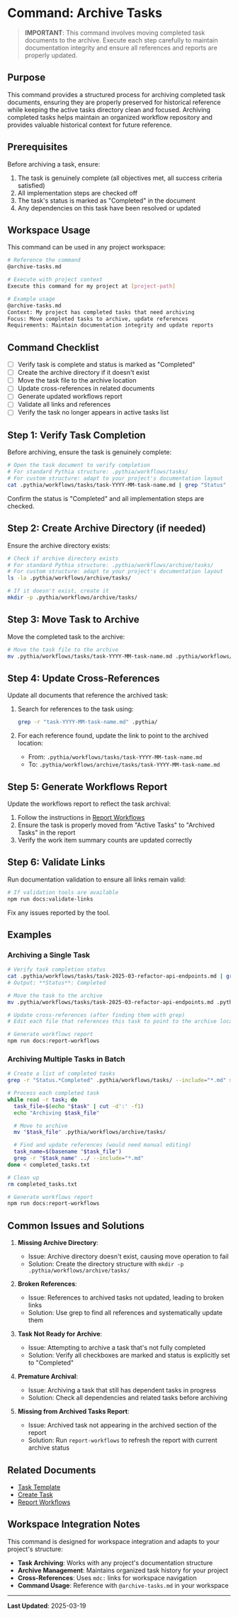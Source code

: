 # Command: Archive Tasks

> **IMPORTANT**: This command involves moving completed task documents to the archive. Execute each step carefully to maintain documentation integrity and ensure all references and reports are properly updated.

## Purpose

This command provides a structured process for archiving completed task documents, ensuring they are properly preserved for historical reference while keeping the active tasks directory clean and focused. Archiving completed tasks helps maintain an organized workflow repository and provides valuable historical context for future reference.

## Prerequisites

Before archiving a task, ensure:

1. The task is genuinely complete (all objectives met, all success criteria satisfied)
2. All implementation steps are checked off
3. The task's status is marked as "Completed" in the document
4. Any dependencies on this task have been resolved or updated

## Workspace Usage

This command can be used in any project workspace:

```bash
# Reference the command
@archive-tasks.md

# Execute with project context
Execute this command for my project at [project-path]

# Example usage
@archive-tasks.md
Context: My project has completed tasks that need archiving
Focus: Move completed tasks to archive, update references
Requirements: Maintain documentation integrity and update reports
```

## Command Checklist

- [ ] Verify task is complete and status is marked as "Completed"
- [ ] Create the archive directory if it doesn't exist
- [ ] Move the task file to the archive location
- [ ] Update cross-references in related documents
- [ ] Generate updated workflows report
- [ ] Validate all links and references
- [ ] Verify the task no longer appears in active tasks list

## Step 1: Verify Task Completion

Before archiving, ensure the task is genuinely complete:

```bash
# Open the task document to verify completion
# For standard Pythia structure: .pythia/workflows/tasks/
# For custom structure: adapt to your project's documentation layout
cat .pythia/workflows/tasks/task-YYYY-MM-task-name.md | grep "Status"
```

Confirm the status is "Completed" and all implementation steps are checked.

## Step 2: Create Archive Directory (if needed)

Ensure the archive directory exists:

```bash
# Check if archive directory exists
# For standard Pythia structure: .pythia/workflows/archive/tasks/
# For custom structure: adapt to your project's documentation layout
ls -la .pythia/workflows/archive/tasks/

# If it doesn't exist, create it
mkdir -p .pythia/workflows/archive/tasks/
```

## Step 3: Move Task to Archive

Move the completed task to the archive:

```bash
# Move the task file to the archive
mv .pythia/workflows/tasks/task-YYYY-MM-task-name.md .pythia/workflows/archive/tasks/
```

## Step 4: Update Cross-References

Update all documents that reference the archived task:

1. Search for references to the task using:

   ```bash
   grep -r "task-YYYY-MM-task-name.md" .pythia/
   ```

2. For each reference found, update the link to point to the archived location:
   - From: `.pythia/workflows/tasks/task-YYYY-MM-task-name.md`
   - To: `.pythia/workflows/archive/tasks/task-YYYY-MM-task-name.md`

## Step 5: Generate Workflows Report

Update the workflows report to reflect the task archival:

1. Follow the instructions in [Report Workflows](mdc:commands/report-workflows.md)
2. Ensure the task is properly moved from "Active Tasks" to "Archived Tasks" in the report
3. Verify the work item summary counts are updated correctly

## Step 6: Validate Links

Run documentation validation to ensure all links remain valid:

```bash
# If validation tools are available
npm run docs:validate-links
```

Fix any issues reported by the tool.

## Examples

### Archiving a Single Task

```bash
# Verify task completion status
cat .pythia/workflows/tasks/task-2025-03-refactor-api-endpoints.md | grep "Status"
# Output: **Status**: Completed

# Move the task to the archive
mv .pythia/workflows/tasks/task-2025-03-refactor-api-endpoints.md .pythia/workflows/archive/tasks/

# Update cross-references (after finding them with grep)
# Edit each file that references this task to point to the archive location

# Generate workflows report
npm run docs:report-workflows
```

### Archiving Multiple Tasks in Batch

```bash
# Create a list of completed tasks
grep -r "Status.*Completed" .pythia/workflows/tasks/ --include="*.md" > completed_tasks.txt

# Process each completed task
while read -r task; do
  task_file=$(echo "$task" | cut -d':' -f1)
  echo "Archiving $task_file"

  # Move to archive
  mv "$task_file" .pythia/workflows/archive/tasks/

  # Find and update references (would need manual editing)
  task_name=$(basename "$task_file")
  grep -r "$task_name" ../ --include="*.md"
done < completed_tasks.txt

# Clean up
rm completed_tasks.txt

# Generate workflows report
npm run docs:report-workflows
```

## Common Issues and Solutions

1. **Missing Archive Directory**:

   - Issue: Archive directory doesn't exist, causing move operation to fail
   - Solution: Create the directory structure with `mkdir -p .pythia/workflows/archive/tasks/`

2. **Broken References**:

   - Issue: References to archived tasks not updated, leading to broken links
   - Solution: Use grep to find all references and systematically update them

3. **Task Not Ready for Archive**:

   - Issue: Attempting to archive a task that's not fully completed
   - Solution: Verify all checkboxes are marked and status is explicitly set to "Completed"

4. **Premature Archival**:

   - Issue: Archiving a task that still has dependent tasks in progress
   - Solution: Check all dependencies and related tasks before archiving

5. **Missing from Archived Tasks Report**:
   - Issue: Archived task not appearing in the archived section of the report
   - Solution: Run `report-workflows` to refresh the report with current archive status

## Related Documents

- [Task Template](mdc:templates/task-template.md)
- [Create Task](mdc:commands/create-task.md)
- [Report Workflows](mdc:commands/report-workflows.md)

## Workspace Integration Notes

This command is designed for workspace integration and adapts to your project's structure:

- **Task Archiving**: Works with any project's documentation structure
- **Archive Management**: Maintains organized task history for your project
- **Cross-References**: Uses `mdc:` links for workspace navigation
- **Command Usage**: Reference with `@archive-tasks.md` in your workspace

---

**Last Updated**: 2025-03-19

